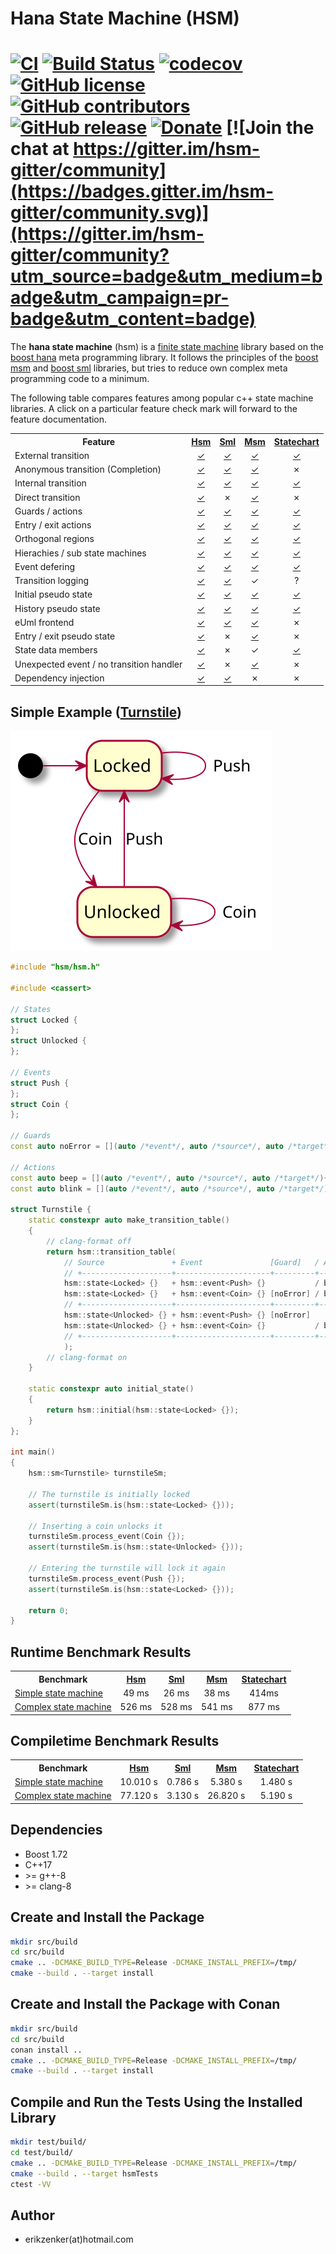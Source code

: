 # Hana State Machine (HSM)
[![CI](https://github.com/erikzenker/hsm/workflows/CI/badge.svg)](https://github.com/erikzenker/hsm/actions?query=workflow%3ACI) [![Build Status](https://travis-ci.org/erikzenker/cmake-project-template.svg?branch=master)](https://travis-ci.org/erikzenker/hsm) [![codecov](https://codecov.io/gh/erikzenker/hsm/branch/master/graph/badge.svg)](https://codecov.io/gh/erikzenker/hsm) [![GitHub license](https://img.shields.io/github/license/erikzenker/hsm.svg)](https://github.com/erikzenker/hsm/blob/master/LICENSE) [![GitHub contributors](https://img.shields.io/github/contributors/erikzenker/hsm.svg)](https://GitHub.com/erikzenker/hsm/graphs/contributors/) [![GitHub release](https://img.shields.io/github/release/erikzenker/hsm.svg)](https://GitHub.com/erikzenker/hsm/releases/) [![Donate](https://img.shields.io/badge/Donate-PayPal-green.svg)](https://paypal.me/erikzenker) [![Join the chat at https://gitter.im/hsm-gitter/community](https://badges.gitter.im/hsm-gitter/community.svg)](https://gitter.im/hsm-gitter/community?utm_source=badge&utm_medium=badge&utm_campaign=pr-badge&utm_content=badge)
=

The **hana state machine** (hsm) is a [finite state machine](https://en.wikipedia.org/wiki/Finite-state_machine) library based on the [boost hana](https://www.boost.org/doc/libs/1_61_0/libs/hana/doc/html/index.html) meta programming library. It follows the principles of the [boost msm](https://www.boost.org/doc/libs/1_64_0/libs/msm/doc/HTML/index.html) and [boost sml](https://boost-experimental.github.io/sml/index.html) libraries, but tries to reduce own complex meta programming code to a minimum.

The following table compares features among popular c++ state machine libraries.
A click on a particular feature check mark will forward to the feature documentation.

 <table style="width:100%">
  <tr>
    <th>Feature</th>
    <th><a href="https://github.com/erikzenker/hsm">Hsm</a></th>
    <th><a href="https://boost-experimental.github.io/sml/index.html">Sml</a></th>
    <th><a href="https://www.boost.org/doc/libs/1_73_0/libs/msm/doc/HTML/index.html">Msm</a></th>
    <th><a href="https://www.boost.org/doc/libs/1_73_0/libs/statechart/doc/index.html">Statechart</a></th>
  </tr>
  <tr>
    <td>External transition</td>
    <td><center><a href="test/integration/basic_transitions.cpp">✓</a></center></td>
    <td><center><a href="https://boost-experimental.github.io/sml/examples.html#transitions">✓</a></center></td>
    <td><center><a href="https://www.boost.org/doc/libs/1_73_0/libs/msm/doc/HTML/ch03s02.html#d0e358">✓</a></center></td>
    <td><center><a href="https://www.boost.org/doc/libs/1_73_0/libs/statechart/doc/uml_mapping.html#Transition">✓</a></center></td>
  </tr>
  <tr>
    <td>Anonymous transition (Completion)</td>
    <td><center><a href="test/integration/anonymous_transition.cpp">✓</a></center></td>
    <td><center><a href="https://boost-experimental.github.io/sml/examples.html#transitions">✓</a></center></td>
    <td><center><a href="https://www.boost.org/doc/libs/1_73_0/libs/msm/doc/HTML/ch03s02.html#d0e713">✓</a></center></td>
    <td><center>✗</center></td>
  </tr>
  <tr>
    <td>Internal transition</td>
    <td><center><a href="test/integration/internal_transition.cpp">✓</a></center></td>
    <td><center><a href="https://boost-experimental.github.io/sml/examples.html#transitions">✓</a></center></td>
    <td><center><a href="https://www.boost.org/doc/libs/1_73_0/libs/msm/doc/HTML/ch03s02.html#d0e740">✓</a></center></td>
    <td><center><a href="https://www.boost.org/doc/libs/1_73_0/libs/statechart/doc/uml_mapping.html#InternalTransition">✓</a></center></td>
  </tr>
  <tr>
    <td>Direct transition</td>
    <td><center><a href="test/integration/direct_transition.cpp">✓</a></center></td>
    <td><center>✗</center></td>
    <td><center><a href="https://www.boost.org/doc/libs/1_73_0/libs/msm/doc/HTML/ch03s02.html#d0e875">✓</a></center></td>
    <td><center>✗</center></td>
  </tr>
  <tr>
    <td>Guards / actions</td>
    <td><center><a href="test/integration/guards_actions.cpp">✓</a></center></td>
    <td><center><a href="test/integration/guards_actions.cpp">✓</a></center></td>
    <td><center><a href="https://www.boost.org/doc/libs/1_73_0/libs/msm/doc/HTML/ch03s02.html#d0e358">✓</a></center></td>
    <td><center><a href="https://www.boost.org/doc/libs/1_73_0/libs/statechart/doc/uml_mapping.html#Reactions">✓</a></center></td>
  </tr>
  <tr>
    <td>Entry / exit actions</td>
    <td><center><a href="test/integration/entry_exit_actions.cpp">✓</a></center></td>
    <td><center><a href="https://boost-experimental.github.io/sml/examples.html#transitions">✓</a></center></td>
    <td><center><a href="https://www.boost.org/doc/libs/1_73_0/libs/msm/doc/HTML/ch03s02.html#d0e406">✓</a></center></td>
    <td><center><a href="https://www.boost.org/doc/libs/1_73_0/libs/statechart/doc/uml_mapping.html#Actions">✓</a></center></td>
  </tr>  
  <tr>
    <td>Orthogonal regions</td>
    <td><center><a href="test/integration/orthogonal_regions.cpp">✓</a></center></td>
    <td><center><a href="https://boost-experimental.github.io/sml/examples.html#orthogonal-regions">✓</a></center></td>
    <td><center><a href="https://www.boost.org/doc/libs/1_73_0/libs/msm/doc/HTML/ch03s02.html#d0e577">✓</a></center></td>
    <td><center><a href="https://www.boost.org/doc/libs/1_73_0/libs/statechart/doc/tutorial.html#OrthogonalStates">✓</a></center></td>
  </tr> 
  <tr>
    <td>Hierachies / sub state machines</td>
    <td><center><a href="test/integration/basic_transitions.cpp">✓</a></center></td>
    <td><center><a href="https://boost-experimental.github.io/sml/examples.html#composite">✓</a></center></td>
    <td><center><a href="https://www.boost.org/doc/libs/1_73_0/libs/msm/doc/HTML/ch03s02.html#d0e529">✓</a></center></td>
    <td><center><a href="https://www.boost.org/doc/libs/1_73_0/libs/statechart/doc/tutorial.html#BasicTopicsAStopWatch">✓</a></center></td>
  </tr>
  <tr>
    <td>Event defering</td>
    <td><center><a href="test/integration/defer_events.cpp">✓</a></center></td>
    <td><center><a href="https://boost-experimental.github.io/sml/examples.html#deferprocess">✓</a></center></td>
    <td><center><a href="https://www.boost.org/doc/libs/1_73_0/libs/statechart/doc/tutorial.html#DeferringEvents">✓</a></center></td>
    <td><center><a href="https://www.boost.org/doc/libs/1_73_0/libs/statechart/doc/tutorial.html#DeferringEvents">✓</a></center></td>
  </tr>  
  <tr>
    <td>Transition logging</td>
    <td><center><a href="test/integration/transition_logging.cpp">✓</a></center></td>
    <td><center><a href="https://boost-experimental.github.io/sml/examples.html#logging">✓</a></center></td>
    <td><center>✓</center></td>
    <td><center>?</center></td>
  </tr>
  <tr>
    <td>Initial pseudo state</td>
    <td><center><a href="test/integration/basic_transitions.cpp">✓</a></center></td>
    <td><center><a href="https://boost-experimental.github.io/sml/uml_vs_sml.html">✓</a></center></td>
    <td><center><a href="https://www.boost.org/doc/libs/1_73_0/libs/msm/doc/HTML/ch03s02.html#d0e471">✓</a></center></td>
    <td><center><a href="https://www.boost.org/doc/libs/1_73_0/libs/statechart/doc/tutorial.html#DefiningStatesAndEvents">✓</a></center></td>
  </tr>
  <tr>
    <td>History pseudo state</td>
    <td><center><a href="test/integration/history_pseudo_state.cpp">✓</a></center></td>
    <td><center><a href="https://boost-experimental.github.io/sml/examples.html#history">✓</a></center></td>
    <td><center><a href="https://www.boost.org/doc/libs/1_73_0/libs/msm/doc/HTML/ch03s02.html#d0e668">✓</a></center></td>
    <td><center><a href="https://www.boost.org/doc/libs/1_73_0/libs/statechart/doc/tutorial.html#History">✓</a></center></td>
  </tr>
  <tr>
    <td>eUml frontend</td>
    <td><center><a href="test/integration/transition_dsl.cpp">✓</a></center></td>
    <td><center><a href="https://boost-experimental.github.io/sml/uml_vs_sml.html">✓</a></center></td>
    <td><center><a href="https://www.boost.org/doc/libs/1_73_0/libs/msm/doc/HTML/ch03s04.html">✓</a></center></td>
    <td><center>✗</center></td>
  </tr>
  <tr>
    <td>Entry / exit pseudo state</td>
    <td><center><a href="test/integration/entry_exit_pseudo_states.cpp">✓</a></center></td>
    <td><center>✗</center></td>
    <td><center><a href="https://www.boost.org/doc/libs/1_73_0/libs/msm/doc/HTML/ch03s02.html#d0e875">✓</a></center></td>
    <td><center>✗</center></td>
  </tr>
  <tr>
    <td>State data members</td>
    <td><center><a href="test/integration/state_data_members.cpp">✓</a></center></td>
    <td><center>✗</center></td>
    <td><center>✓</center></td>
    <td><center><a href="https://www.boost.org/doc/libs/1_73_0/libs/statechart/doc/tutorial.html#StateLocalStorage">✓</a></center></td>
  </tr>
  <tr>
    <td>Unexpected event / no transition handler</td>
    <td><center><a href="test/integration/unexpected_transition_handler.cpp">✓</a></center></td>
    <td><center>✗</center></td>
    <td><center><a href="https://www.boost.org/doc/libs/1_73_0/libs/msm/doc/HTML/ch03s02.html#d0e471">✓</a></center></td>
    <td><center>✗</center></td>
  </tr>
  <tr>
    <td>Dependency injection</td>
    <td><center><a href="test/integration/dependency_injection.cpp">✓</a></center></td>
    <td><center><a href="https://boost-experimental.github.io/sml/examples.html#dependency-injection">✓</a></center></td>
    <td><center>✗</center></td>
    <td><center>✗</center></td>
  </tr>
</table> 

## Simple Example ([Turnstile](example/turnstile/main.cpp))
![Turnstile fsm](doc/example/turnstile_example.svg "Turnstile fsm")

```c++
#include "hsm/hsm.h"

#include <cassert>

// States
struct Locked {
};
struct Unlocked {
};

// Events
struct Push {
};
struct Coin {
};

// Guards
const auto noError = [](auto /*event*/, auto /*source*/, auto /*target*/){return true;};

// Actions
const auto beep = [](auto /*event*/, auto /*source*/, auto /*target*/){ std::cout << "beep!" << std::endl;};
const auto blink = [](auto /*event*/, auto /*source*/, auto /*target*/){ std::cout << "blink, blink, blink!" << std::endl;};

struct Turnstile {
    static constexpr auto make_transition_table()
    {
        // clang-format off
        return hsm::transition_table(
            // Source               + Event               [Guard]   / Action = Target
            // +--------------------+---------------------+---------+--------+------------------------+
            hsm::state<Locked> {}   + hsm::event<Push> {}           / beep   = hsm::state<Locked> {}  ,
            hsm::state<Locked> {}   + hsm::event<Coin> {} [noError] / blink  = hsm::state<Unlocked> {},
            // +--------------------+---------------------+---------+--------+------------------------+
            hsm::state<Unlocked> {} + hsm::event<Push> {} [noError]          = hsm::state<Locked> {}  ,
            hsm::state<Unlocked> {} + hsm::event<Coin> {}           / blink  = hsm::state<Unlocked> {}
            // +--------------------+---------------------+---------+--------+------------------------+                        
            );
        // clang-format on
    }

    static constexpr auto initial_state()
    {
        return hsm::initial(hsm::state<Locked> {});
    }
};

int main()
{
    hsm::sm<Turnstile> turnstileSm;

    // The turnstile is initially locked
    assert(turnstileSm.is(hsm::state<Locked> {}));

    // Inserting a coin unlocks it
    turnstileSm.process_event(Coin {});
    assert(turnstileSm.is(hsm::state<Unlocked> {}));

    // Entering the turnstile will lock it again
    turnstileSm.process_event(Push {});
    assert(turnstileSm.is(hsm::state<Locked> {}));

    return 0;
}
```

## Runtime Benchmark Results

 <table style="width:100%">
  <tr>
    <th>Benchmark</th>
    <th><a href="https://github.com/erikzenker/hsm">Hsm</a></th>
    <th><a href="https://boost-experimental.github.io/sml/index.html">Sml</a></th>
    <th><a href="https://www.boost.org/doc/libs/1_73_0/libs/msm/doc/HTML/index.html">Msm</a></th>
    <th><a href="https://www.boost.org/doc/libs/1_73_0/libs/statechart/doc/index.html">Statechart</a></th>
  </tr>
  <tr>
    <td><a href="benchmark/simple/">Simple state machine</a></td>
    <td><center>49 ms</center></td>
    <td><center>26 ms</center></td>
    <td><center>38 ms</center></td>
    <td><center>414ms</center></td>
  </tr>
  <tr>
    <td><a href="benchmark/complex/">Complex state machine</a></td>
    <td><center>526 ms</center></td>
    <td><center>528 ms</center></td>
    <td><center>541 ms</center></td>
    <td><center>877 ms</center></td>
  </tr>
</table>  

## Compiletime Benchmark Results

 <table style="width:100%">
  <tr>
    <th>Benchmark</th>
    <th><a href="https://github.com/erikzenker/hsm">Hsm</a></th>
    <th><a href="https://boost-experimental.github.io/sml/index.html">Sml</a></th>
    <th><a href="https://www.boost.org/doc/libs/1_73_0/libs/msm/doc/HTML/index.html">Msm</a></th>
    <th><a href="https://www.boost.org/doc/libs/1_73_0/libs/statechart/doc/index.html">Statechart</a></th>
  </tr>
  <tr>
    <td><a href="benchmark/simple/">Simple state machine</a></td>
    <td><center>10.010 s</center></td>
    <td><center>0.786 s</center></td>
    <td><center>5.380 s </center></td>
    <td><center>1.480 s</center></td>
  </tr>
  <tr>
    <td><a href="benchmark/complex/">Complex state machine</a></td>
    <td><center>77.120 s</center></td>
    <td><center>3.130 s</center></td>
    <td><center>26.820 s</center></td>
    <td><center>5.190 s</center></td>
  </tr>
</table>  

## Dependencies
* Boost 1.72
* C++17
* \>= g++-8
* \>= clang-8

## Create and Install the Package
``` bash
mkdir src/build
cd src/build
cmake .. -DCMAKE_BUILD_TYPE=Release -DCMAKE_INSTALL_PREFIX=/tmp/
cmake --build . --target install
```

## Create and Install the Package with Conan
``` bash
mkdir src/build
cd src/build
conan install ..
cmake .. -DCMAKE_BUILD_TYPE=Release -DCMAKE_INSTALL_PREFIX=/tmp/
cmake --build . --target install
```

## Compile and Run the Tests Using the Installed Library
``` bash
mkdir test/build/
cd test/build/
cmake .. -DCMAkE_BUILD_TYPE=Release -DCMAKE_INSTALL_PREFIX=/tmp/
cmake --build . --target hsmTests
ctest -VV
```

## Author
* erikzenker(at)hotmail.com
